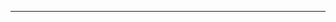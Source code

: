 <!--
CO_OP_TRANSLATOR_METADATA:
{
  "original_hash": "661bbc8e2592ebbb96aa84b1462f5755",
  "translation_date": "2025-08-28T19:57:22+00:00",
  "source_file": "03-CoreGenerativeAITechniques/README.md",
  "language_code": "ro"
}
-->


---

